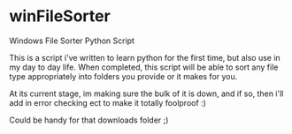 # winFileSorter
Windows File Sorter Python Script

This is a script i've written to learn python for the first time, but also use in my day to day life.
When completed, this script will be able to sort any file type appropriately into folders you provide or it makes for you.

At its current stage, im making sure the bulk of it is down, and if so, then i'll add in error checking ect to make it totally foolproof :)

Could be handy for that downloads folder ;)
